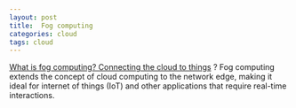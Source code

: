 ```yaml
---
layout: post
title:  Fog computing
categories: cloud
tags: cloud
---
```


[What is fog computing? Connecting the cloud to things](https://www.networkworld.com/article/3243111/what-is-fog-computing-connecting-the-cloud-to-things.html) ? Fog computing extends the concept of cloud computing to the network edge, making it ideal for internet of things (IoT) and other applications that require real-time interactions.